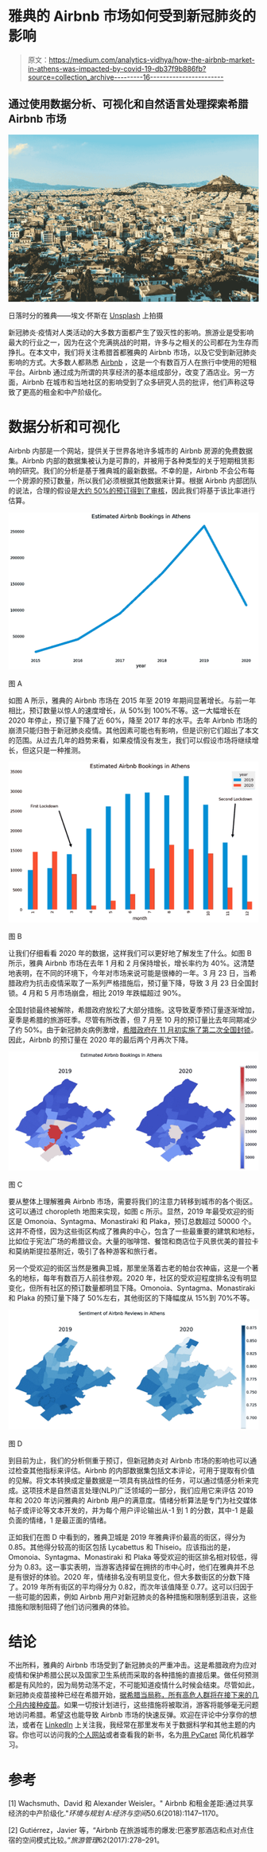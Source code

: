 # 雅典的 Airbnb 市场如何受到新冠肺炎的影响

> 原文：<https://medium.com/analytics-vidhya/how-the-airbnb-market-in-athens-was-impacted-by-covid-19-db37f9b886fb?source=collection_archive---------16----------------------->

## 通过使用数据分析、可视化和自然语言处理探索希腊 Airbnb 市场

![](img/91521059f20b26627f5e1a3ce3bb9371.png)

日落时分的雅典——埃文·怀斯在 [Unsplash](https://unsplash.com?utm_source=medium&utm_medium=referral) 上拍摄

新冠肺炎·疫情对人类活动的大多数方面都产生了毁灭性的影响。旅游业是受影响最大的行业之一，因为在这个充满挑战的时期，许多与之相关的公司都在为生存而挣扎。在本文中，我们将关注希腊首都雅典的 Airbnb 市场，以及它受到新冠肺炎影响的方式。大多数人都熟悉 [Airbnb](https://www.airbnb.com/) ，这是一个有数百万人在旅行中使用的短租平台。Airbnb 通过成为所谓的共享经济的基本组成部分，改变了酒店业。另一方面，Airbnb 在城市和当地社区的影响受到了众多研究人员的批评，他们声称这导致了更高的租金和中产阶级化。

# 数据分析和可视化

Airbnb 内部是一个网站，提供关于世界各地许多城市的 Airbnb 房源的免费数据集。Airbnb 内部的数据集被认为是可靠的，并被用于各种类型的关于短期租赁影响的研究。我们的分析是基于雅典城的最新数据。不幸的是，Airbnb 不会公布每一个房源的预订数量，所以我们必须根据其他数据来计算。根据 Airbnb 内部团队的说法，合理的假设是[大约 50%的预订得到了审核](http://insideairbnb.com/about.html)，因此我们将基于该比率进行估算。

![](img/ec68c9a0ec1158092d70ee58cddef70e.png)

图 A

如图 A 所示，雅典的 Airbnb 市场在 2015 年至 2019 年期间显著增长。与前一年相比，预订数量以惊人的速度增长，从 50%到 100%不等。这一大幅增长在 2020 年停止，预订量下降了近 60%，降至 2017 年的水平。去年 Airbnb 市场的崩溃只能归咎于新冠肺炎疫情。其他因素可能也有影响，但是识别它们超出了本文的范围。从过去几年的趋势来看，如果疫情没有发生，我们可以假设市场将继续增长，但这只是一种推测。

![](img/f1327ec9ba66d82cf9d3194af862d7e6.png)

图 B

让我们仔细看看 2020 年的数据，这样我们可以更好地了解发生了什么。如图 B 所示，雅典 Airbnb 市场在去年 1 月和 2 月保持增长，增长率约为 40%。这清楚地表明，在不同的环境下，今年对市场来说可能是很棒的一年。3 月 23 日，当希腊政府为抗击疫情采取了一系列严格措施后，预订量下降，导致 3 月 23 日全国封锁。4 月和 5 月市场崩盘，相比 2019 年跌幅超过 90%。

全国封锁最终被解除，希腊政府放松了大部分措施。这导致夏季预订量逐渐增加，夏季是希腊的旅游旺季。尽管有所改善，但 7 月至 10 月的预订量比去年同期减少了约 50%。由于新冠肺炎病例激增，[希腊政府在 11 月初实施了第二次全国封锁](https://www.naftemporiki.gr/story/1654788/greece-in-covid-19-lockdown-as-of-saturday-until-nov-30)。因此，Airbnb 的预订量在 2020 年的最后两个月再次下降。

![](img/804e22644ca34bb30fda92e31995d35f.png)

图 C

要从整体上理解雅典 Airbnb 市场，需要将我们的注意力转移到城市的各个街区。这可以通过 choropleth 地图来实现，如图 c 所示。显然，2019 年最受欢迎的街区是 Omonoia、Syntagma、Monastiraki 和 Plaka，预订总数超过 50000 个。这并不奇怪，因为这些街区构成了雅典的中心，包含了一些最重要的建筑和地标，比如位于宪法广场的希腊议会。大量的咖啡馆、餐馆和商店位于风景优美的普拉卡和莫纳斯提拉基附近，吸引了各种游客和旅行者。

另一个受欢迎的街区当然是雅典卫城，那里坐落着古老的帕台农神庙，这是一个著名的地标，每年有数百万人前往参观。2020 年，社区的受欢迎程度排名没有明显变化，但所有社区的预订数量都明显下降。Omonoia、Syntagma、Monastiraki 和 Plaka 的预订量下降了 50%左右，其他街区的下降幅度从 15%到 70%不等。

![](img/c72adfae2c163b12d7a5ee86edda7fd6.png)

图 D

到目前为止，我们的分析侧重于预订，但新冠肺炎对 Airbnb 市场的影响也可以通过检查其他指标来评估。Airbnb 的内部数据集包括文本评论，可用于提取有价值的见解。将文本转换成定量数据是一项具有挑战性的任务，可以通过情感分析来完成。这项技术是自然语言处理(NLP)广泛领域的一部分，我们应用它来评估 2019 年和 2020 年访问雅典的 Airbnb 用户的满意度。情绪分析算法是专门为社交媒体帖子或评论等文本开发的，并为每个用户评论输出从-1 到 1 的分数，其中-1 是最负面的情绪，1 是最正面的情绪。

正如我们在图 D 中看到的，雅典卫城是 2019 年雅典评价最高的街区，得分为 0.85。其他得分较高的街区包括 Lycabettus 和 Thiseio。应该指出的是，Omonoia、Syntagma、Monastiraki 和 Plaka 等受欢迎的街区排名相对较低，得分为 0.83。这一事实表明，当游客选择留在拥挤的市中心时，他们在雅典并不总是有很好的体验。2020 年，情绪排名没有明显变化，但大多数街区的分数下降了。2019 年所有街区的平均得分为 0.82，而次年该值降至 0.77。这可以归因于一些可能的因素，例如 Airbnb 用户对新冠肺炎的各种措施和限制感到沮丧，这些措施和限制阻碍了他们访问雅典的体验。

# 结论

不出所料，雅典的 Airbnb 市场受到了新冠肺炎的严重冲击。这是希腊政府为应对疫情和保护希腊公民以及国家卫生系统而采取的各种措施的直接后果。做任何预测都是有风险的，因为局势动荡不定，不可能知道疫情什么时候会结束。尽管如此，新冠肺炎疫苗接种已经在希腊开始，[据希腊当局称，所有高危人群将在接下来的几个月内接种疫苗](https://www.ekathimerini.com/260614/article/ekathimerini/news/vaccinations-to-proceed-in-three-phases)。如果一切按计划进行，这些措施将被取消，游客将能够毫无问题地访问希腊。希望这也能导致 Airbnb 市场的快速反弹。欢迎在评论中分享你的想法，或者在 [LinkedIn](https://www.linkedin.com/in/giannis-tolios-0020b067/) 上关注我，我经常在那里发布关于数据科学和其他主题的内容。你也可以访问我的[个人网站](https://giannis.io/)或者查看我的新书，名为[用 PyCaret](https://leanpub.com/pycaretbook/) 简化机器学习。

# 参考

[1] Wachsmuth、David 和 Alexander Weisler。" Airbnb 和租金差距:通过共享经济的中产阶级化."*环境与规划 A:经济与空间*50.6(2018):1147–1170。

[2] Gutiérrez，Javier 等，“Airbnb 在旅游城市的爆发:巴塞罗那酒店和点对点住宿的空间模式比较。”*旅游管理*62(2017):278–291。